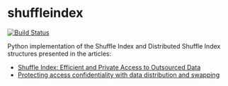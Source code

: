 # shuffleindex

[![Build Status](https://travis-ci.org/escudocloud/distributed-shuffleindex.svg?branch=master)](https://travis-ci.org/escudocloud/distributed-shuffleindex)

Python implementation of the Shuffle Index and Distributed Shuffle Index structures presented in the articles:

* [Shuffle Index: Efficient and Private Access to Outsourced Data](http://spdp.di.unimi.it/papers/tos2015.pdf)
* [Protecting access confidentiality with data distribution and swapping](http://spdp.di.unimi.it/papers/DFPPS-bdcloud2014.pdf)
